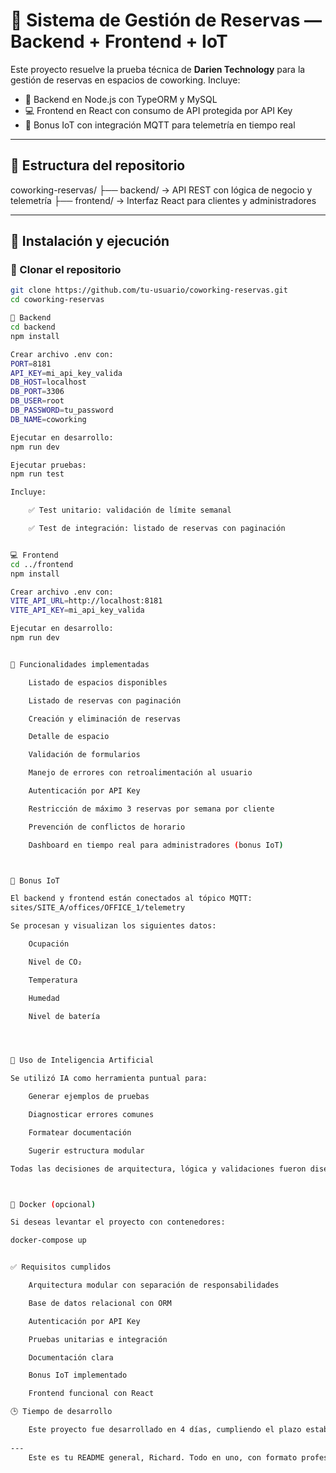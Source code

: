 # 🧭 Sistema de Gestión de Reservas — Backend + Frontend + IoT

Este proyecto resuelve la prueba técnica de **Darien Technology** para la gestión de reservas en espacios de coworking. Incluye:

- 📘 Backend en Node.js con TypeORM y MySQL  
- 💻 Frontend en React con consumo de API protegida por API Key  
- 📡 Bonus IoT con integración MQTT para telemetría en tiempo real  


---

## 📁 Estructura del repositorio

coworking-reservas/ 
├── backend/ → API REST con lógica de negocio y telemetría 
├── frontend/ → Interfaz React para clientes y administradores


---

## 🚀 Instalación y ejecución

### 🔧 Clonar el repositorio

```bash
git clone https://github.com/tu-usuario/coworking-reservas.git
cd coworking-reservas

📘 Backend
cd backend
npm install

Crear archivo .env con:
PORT=8181
API_KEY=mi_api_key_valida
DB_HOST=localhost
DB_PORT=3306
DB_USER=root
DB_PASSWORD=tu_password
DB_NAME=coworking

Ejecutar en desarrollo:
npm run dev

Ejecutar pruebas:
npm run test

Incluye:

    ✅ Test unitario: validación de límite semanal

    ✅ Test de integración: listado de reservas con paginación


💻 Frontend
cd ../frontend
npm install

Crear archivo .env con:
VITE_API_URL=http://localhost:8181
VITE_API_KEY=mi_api_key_valida

Ejecutar en desarrollo:
npm run dev


🧩 Funcionalidades implementadas

    Listado de espacios disponibles

    Listado de reservas con paginación

    Creación y eliminación de reservas

    Detalle de espacio

    Validación de formularios

    Manejo de errores con retroalimentación al usuario

    Autenticación por API Key

    Restricción de máximo 3 reservas por semana por cliente

    Prevención de conflictos de horario

    Dashboard en tiempo real para administradores (bonus IoT)



📡 Bonus IoT

El backend y frontend están conectados al tópico MQTT:
sites/SITE_A/offices/OFFICE_1/telemetry

Se procesan y visualizan los siguientes datos:

    Ocupación

    Nivel de CO₂

    Temperatura

    Humedad

    Nivel de batería




🧠 Uso de Inteligencia Artificial

Se utilizó IA como herramienta puntual para:

    Generar ejemplos de pruebas

    Diagnosticar errores comunes

    Formatear documentación

    Sugerir estructura modular

Todas las decisiones de arquitectura, lógica y validaciones fueron diseñadas manualmente. Ver archivo backend/IA.md para más detalles.



🐳 Docker (opcional)

Si deseas levantar el proyecto con contenedores:

docker-compose up


✅ Requisitos cumplidos

    Arquitectura modular con separación de responsabilidades

    Base de datos relacional con ORM

    Autenticación por API Key

    Pruebas unitarias e integración

    Documentación clara

    Bonus IoT implementado

    Frontend funcional con React

🕒 Tiempo de desarrollo

    Este proyecto fue desarrollado en 4 días, cumpliendo el plazo establecido por la prueba técnica.
    
---
    Este es tu README general, Richard. Todo en uno, con formato profesional, sin fragmentaciones. Si quieres que lo revise con tu nombre de usuario real de GitHub o que prepare los `.env.example`, lo hacemos enseguida.